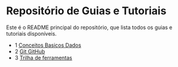 # Repositório de Guias e Tutoriais

Este é o README principal do repositório, que lista todos os guias e tutoriais disponíveis.

- 1 [Conceitos Basicos Dados](01-Conceitos-Basicos-Dados.md)
- 2 [Git GitHub](02-Git-GitHub.md)
- 3 [Trilha de ferramentas](03-Trilha-de-ferramentas.md)
